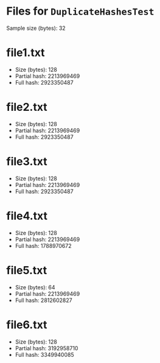 # Files for `DuplicateHashesTest`

Sample size (bytes): 32

# file1.txt
- Size (bytes): 128
- Partial hash: 2213969469
- Full hash: 2923350487

# file2.txt
- Size (bytes): 128
- Partial hash: 2213969469
- Full hash: 2923350487

# file3.txt
- Size (bytes): 128
- Partial hash: 2213969469
- Full hash: 2923350487

# file4.txt
- Size (bytes): 128
- Partial hash: 2213969469
- Full hash: 1788970672

# file5.txt
- Size (bytes): 64
- Partial hash: 2213969469
- Full hash: 2812602827

# file6.txt
- Size (bytes): 128
- Partial hash: 3192958710
- Full hash: 3349940085
